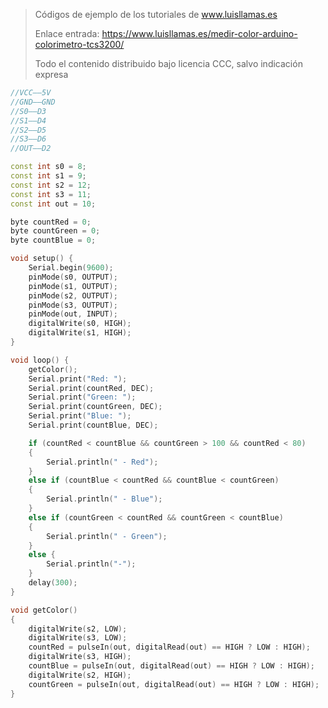 > Códigos de ejemplo de los tutoriales de www.luisllamas.es
>
> Enlace entrada: https://www.luisllamas.es/medir-color-arduino-colorimetro-tcs3200/
>
> Todo el contenido distribuido bajo licencia CCC, salvo indicación expresa

```cpp
//VCC——5V	
//GND——GND
//S0——D3	
//S1——D4
//S2——D5	
//S3——D6
//OUT——D2

const int s0 = 8;
const int s1 = 9;
const int s2 = 12;
const int s3 = 11;
const int out = 10;

byte countRed = 0;
byte countGreen = 0;
byte countBlue = 0;

void setup() {
	Serial.begin(9600);
	pinMode(s0, OUTPUT);
	pinMode(s1, OUTPUT);
	pinMode(s2, OUTPUT);
	pinMode(s3, OUTPUT);
	pinMode(out, INPUT);
	digitalWrite(s0, HIGH);
	digitalWrite(s1, HIGH);
}

void loop() {
	getColor();
	Serial.print("Red: ");
	Serial.print(countRed, DEC);
	Serial.print("Green: ");
	Serial.print(countGreen, DEC);
	Serial.print("Blue: ");
	Serial.print(countBlue, DEC);

	if (countRed < countBlue && countGreen > 100 && countRed < 80)
	{
		Serial.println(" - Red");
	}
	else if (countBlue < countRed && countBlue < countGreen)
	{
		Serial.println(" - Blue");
	}
	else if (countGreen < countRed && countGreen < countBlue)
	{
		Serial.println(" - Green");
	}
	else {
		Serial.println("-");
	}
	delay(300);
}

void getColor()
{
	digitalWrite(s2, LOW);
	digitalWrite(s3, LOW);
	countRed = pulseIn(out, digitalRead(out) == HIGH ? LOW : HIGH);
	digitalWrite(s3, HIGH);
	countBlue = pulseIn(out, digitalRead(out) == HIGH ? LOW : HIGH);
	digitalWrite(s2, HIGH);
	countGreen = pulseIn(out, digitalRead(out) == HIGH ? LOW : HIGH);
}
```